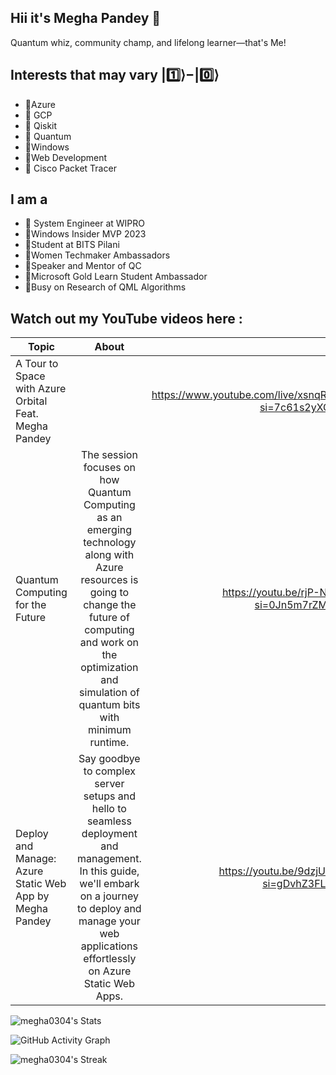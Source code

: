 ## Hii it's Megha Pandey :wave:
Quantum whiz, community champ, and lifelong learner—that's Me!

## Interests that may vary |1️⃣⟩−|0️⃣⟩

- 👾Azure 
- 💜 GCP
- 👾 Qiskit 
- 💜 Quantum
- 👾Windows
- 💜Web Development
- 👾 Cisco Packet Tracer

## I am a 

- 🎴 System Engineer at WIPRO 
- 👾Windows Insider MVP 2023
- 🎴Student at BITS Pilani  
- 👾Women Techmaker Ambassadors  
- 🎴Speaker and Mentor of QC 
- 👾Microsoft Gold Learn Student Ambassador
- 🎴Busy on Research of QML Algorithms

 


## Watch out my YouTube videos here : 

|      Topic | About          | Links                          |
| ------------- |:-------------:| -----:|
| A Tour to Space with Azure Orbital  Feat. Megha Pandey    |  | https://www.youtube.com/live/xsnqReXgQ7s?si=7c61s2yXQrhjPOn0|
|Quantum Computing for the Future   | The session focuses on how Quantum Computing as an emerging technology along with Azure resources is going to change the future of computing and work on the optimization and simulation of quantum bits with minimum runtime.     |   https://youtu.be/rjP-NZ9nk30?si=0Jn5m7rZMhUMwrsl |
|Deploy and Manage: Azure Static Web App by Megha Pandey | Say goodbye to complex server setups and hello to seamless deployment and management. In this guide, we'll embark on a journey to deploy and manage your web applications effortlessly on Azure Static Web Apps.    |   https://youtu.be/9dzjUi6VWXA?si=gDvhZ3FLzAgIf-hq|



![megha0304's Stats](https://github-readme-stats.vercel.app/api?username=megha0304&theme=radical&show_icons=true&hide_border=false&count_private=true) 

![GitHub Activity Graph](https://github-readme-activity-graph.vercel.app/graph?username=megha0304&bg_color=fffff0&color=8E0F7E&line=24292e&point=24292e&area=true&hide_border=true)

![megha0304's Streak](https://github-readme-streak-stats.herokuapp.com/?user=megha0304&theme=radical&hide_border=false)


 
